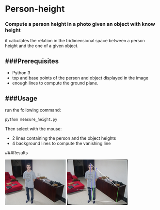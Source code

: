 # Person-height
### Compute a person height in a photo given an object with know height

it calculates the relation in the tridimensional space between a person height and the one of a given object.

###Prerequisites
---

* Python 3
* top and base points of the person and object displayed in the image 
* enough lines to compute the ground plane. 
 

###Usage
---

run the following command:

```html
python measure_height.py
```

Then select with the mouse:

* 2 lines containing the person and the object heights 
* 4 background lines to compute the vanishing line

###Results

<img src="test.jpg" width="200"/>
<img src="result.jpg" alt="drawing" width="200"/>

